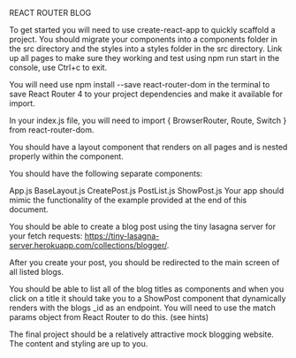REACT ROUTER BLOG

To get started you will need to use create-react-app to quickly scaffold a project. You should migrate your components into a components folder in the src directory and the styles into a styles folder in the src directory. Link up all pages to make sure they working and test using npm run start in the console, use Ctrl+c to exit.

You will need use npm install --save react-router-dom in the terminal to save React Router 4 to your project dependencies and make it available for import.

In your index.js file, you will need to import { BrowserRouter, Route, Switch } from react-router-dom.

You should have a layout component that renders on all pages and is nested properly within the <BrowserRouter> component.

You should have the following separate components:

App.js
BaseLayout.js
CreatePost.js
PostList.js
ShowPost.js
Your app should mimic the functionality of the example provided at the end of this document.

You should be able to create a blog post using the tiny lasagna server for your fetch requests: https://tiny-lasagna-server.herokuapp.com/collections/blogger/.

After you create your post, you should be redirected to the main screen of all listed blogs.

You should be able to list all of the blog titles as <Link /> components and when you click on a title it should take you to a ShowPost component that dynamically renders with the blogs _id as an endpoint. You will need to use the match params object from React Router to do this. (see hints)

The final project should be a relatively attractive mock blogging website. The content and styling are up to you.
